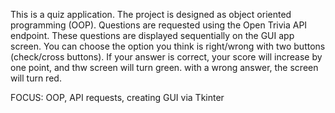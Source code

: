 This is a quiz application.
The project is designed as object oriented programming (OOP).
Questions are requested using the Open Trivia API endpoint.
These questions are displayed sequentially on the GUI app screen.
You can choose the option you think is right/wrong with two buttons (check/cross buttons).
If your answer is correct, your score will increase by one point, and thw screen will turn green.
with a wrong answer, the screen will turn red. 

FOCUS: OOP, API requests, creating GUI via Tkinter